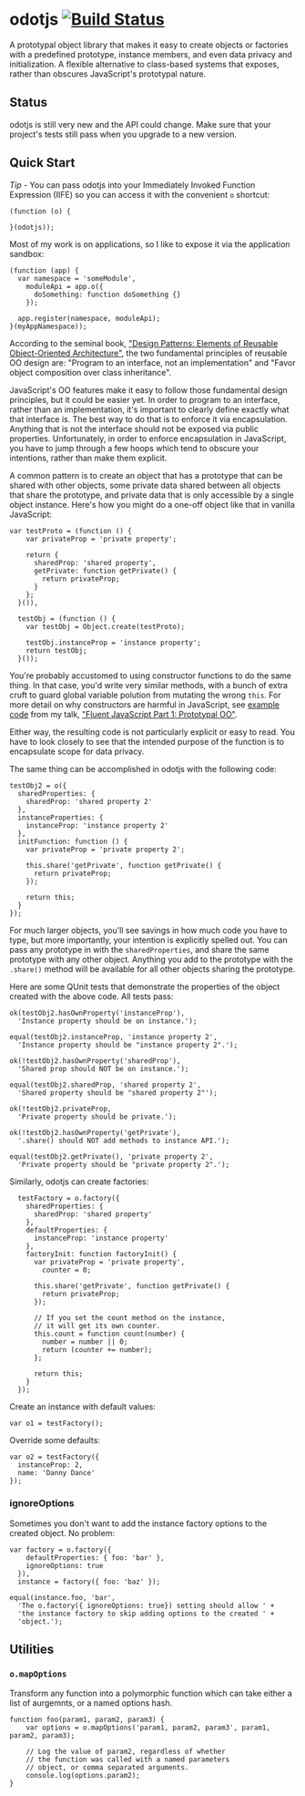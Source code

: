 odotjs [![Build Status](https://secure.travis-ci.org/dilvie/odotjs.png)](http://travis-ci.org/dilvie/odotjs)
======

A prototypal object library that makes it easy to create objects or factories with a predefined prototype, instance members, and even data privacy and initialization. A flexible alternative to class-based systems that exposes, rather than obscures JavaScript's prototypal nature.


## Status
odotjs is still very new and the API could change. Make sure that your project's tests still pass when you upgrade to a new version.


## Quick Start
*Tip* - You can pass odotjs into your Immediately Invoked Function Expression (IIFE) so you can access it with the convenient `o` shortcut:

    (function (o) {

    }(odotjs));

Most of my work is on applications, so I like to expose it via the application sandbox:

    (function (app) {
      var namespace = 'someModule',
        moduleApi = app.o({
          doSomething: function doSomething {}
        });

      app.register(namespace, moduleApi);
    }(myAppNamespace));

According to the seminal book, ["Design Patterns: Elements of Reusable Object-Oriented Architecture"](http://www.amazon.com/gp/product/0201633612?ie=UTF8&tag=ericleads-20&linkCode=shr&camp=213733&creative=393185&creativeASIN=0201633612&redirect=true),
the two fundamental principles of reusable OO design are: "Program to an interface, not an implementation" and "Favor object composition over class inheritance".

JavaScript's OO features make it easy to follow those fundamental design principles, but it could be easier yet. In order to program to an interface, rather than an implementation, it's important to clearly define exactly what that interface is. The best way to do that is to enforce it via encapsulation. Anything that is not the interface should not be exposed via public properties. Unfortunately, in order to enforce encapsulation in JavaScript, you have to jump through a few hoops which tend to obscure your intentions, rather than make them explicit.

A common pattern is to create an object that has a prototype that can be shared with other objects, some private data shared between all objects that share the prototype, and private data that is only accessible by a single object instance. Here's how you might do a one-off object like that in vanilla JavaScript:

    var testProto = (function () {
        var privateProp = 'private property';

        return {
          sharedProp: 'shared property',
          getPrivate: function getPrivate() {
            return privateProp;
          }
        };
      }()),

      testObj = (function () {
        var testObj = Object.create(testProto);

        testObj.instanceProp = 'instance property';
        return testObj;
      }());

You're probably accustomed to using constructor functions to do the same thing. In that case, you'd write very similar methods, with a bunch of extra cruft to guard global variable polution from mutating the wrong `this`. For more detail on why constructors are harmful in JavaScript, see [example code](https://github.com/dilvie/fluentjs1/blob/master/fluent-javascript.js) from my talk, ["Fluent JavaScript Part 1: Prototypal OO"](http://ericleads.com/2012/06/fluent-javascript-part-1-prototypal-oo/).

Either way, the resulting code is not particularly explicit or easy to read. You have to look closely to see that the intended purpose of the function is to encapsulate scope for data privacy.

The same thing can be accomplished in odotjs with the following code:

    testObj2 = o({
      sharedProperties: {
        sharedProp: 'shared property 2'
      },
      instanceProperties: {
        instanceProp: 'instance property 2'
      },
      initFunction: function () {
        var privateProp = 'private property 2';

        this.share('getPrivate', function getPrivate() {
          return privateProp;
        });

        return this;
      }
    });

For much larger objects, you'll see savings in how much code you have to type, but more importantly, your intention is explicitly spelled out. You can pass any prototype in with the `sharedProperties`, and share the same prototype with any other object. Anything you add to the prototype with the `.share()` method will be available for all other objects sharing the prototype.

Here are some QUnit tests that demonstrate the properties of the object created with the above code. All tests pass:

    ok(testObj2.hasOwnProperty('instanceProp'),
      'Instance property should be on instance.');

    equal(testObj2.instanceProp, 'instance property 2',
      'Instance property should be "instance property 2".');

    ok(!testObj2.hasOwnProperty('sharedProp'),
      'Shared prop should NOT be on instance.');

    equal(testObj2.sharedProp, 'shared property 2',
      'Shared property should be "shared property 2"');

    ok(!testObj2.privateProp,
      'Private property should be private.');

    ok(!testObj2.hasOwnProperty('getPrivate'),
      '.share() should NOT add methods to instance API.');

    equal(testObj2.getPrivate(), 'private property 2',
      'Private property should be "private property 2".');

Similarly, odotjs can create factories:

      testFactory = o.factory({
        sharedProperties: {
          sharedProp: 'shared property'
        },
        defaultProperties: {
          instanceProp: 'instance property'
        },
        factoryInit: function factoryInit() {
          var privateProp = 'private property',
            counter = 0;
    
          this.share('getPrivate', function getPrivate() {
            return privateProp;
          });
    
          // If you set the count method on the instance,
          // it will get its own counter.
          this.count = function count(number) {
            number = number || 0;
            return (counter += number);
          };
    
          return this;
        }
      });

Create an instance with default values:

    var o1 = testFactory();

Override some defaults:

    var o2 = testFactory({
      instanceProp: 2,
      name: 'Danny Dance'
    });


### ignoreOptions

Sometimes you don't want to add the instance factory options to the created object. No problem:

    var factory = o.factory({
        defaultProperties: { foo: 'bar' },
        ignoreOptions: true
      }),
      instance = factory({ foo: 'baz' });

    equal(instance.foo, 'bar',
      'The o.factory({ ignoreOptions: true}) setting should allow ' +
      'the instance factory to skip adding options to the created ' +
      'object.');

## Utilities

### `o.mapOptions` 

Transform any function into a polymorphic function which can take either a list of aurgemnts, or a named options hash.

    function foo(param1, param2, param3) {
        var options = o.mapOptions('param1, param2, param3', param1, param2, param3);
        
        // Log the value of param2, regardless of whether
        // the function was called with a named parameters
        // object, or comma separated arguments.
        console.log(options.param2);
    }

